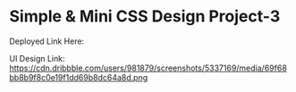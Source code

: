 # Simple & Mini CSS Design Project-3

Deployed Link Here: 

UI Design Link: https://cdn.dribbble.com/users/981879/screenshots/5337169/media/69f68bb8b9f8c0e19f1dd69b8dc64a8d.png 
